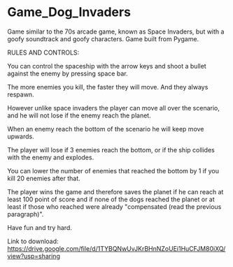 # Game_Dog_Invaders
Game similar to the 70s arcade game, known as Space Invaders, but with a goofy soundtrack and goofy characters. Game built from Pygame.


RULES AND CONTROLS:

You can control the spaceship with the arrow keys and shoot a bullet against the enemy by pressing space bar.

The more enemies you kill, the faster they will move. And they always respawn.

However unlike space invaders the player can move all over the scenario, and he will not lose if the enemy reach the planet.

When an enemy reach the bottom of the scenario he will keep move upwards.

The player will lose if 3 enemies reach the bottom, or if the ship collides with the enemy and explodes.

You can lower the number of enemies that reached the bottom by 1 if you kill 20 enemies after that.

The player wins the game and therefore saves the planet if he can reach at least 100 point of score and if none of the dogs reached the planet or at least if those who reached were already "compensated (read the previous paragraph)".

Have fun and try hard.

Link to download:
https://drive.google.com/file/d/1TYBQNwUvJKrBHnNZoUEi1HuCFJM80iXQ/view?usp=sharing
